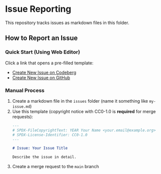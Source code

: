 <!--
SPDX-FileCopyrightText: 2025 Markus Katharina Brechtel <markus.katharina.brechtel@thengo.net>
SPDX-License-Identifier: CC0-1.0
-->

# Issue Reporting

This repository tracks issues as markdown files in this folder.

## How to Report an Issue

### Quick Start (Using Web Editor)

Click a link that opens a pre-filled template:

- [Create New Issue on Codeberg](https://codeberg.org/mkbrechtel/nextcloud-repos/_new/main/issues?filename=my-issue.md&value=---%0A%23%20SPDX-FileCopyrightText%3A%202025%20Your%20Name%20%3Cyour.email%40example.org%3E%0A%23%20SPDX-License-Identifier%3A%20CC0-1.0%0A---%0A%0A%23%20Issue%3A%20Issue%20Title%0A%0ADescribe%20the%20issue%20in%20detail.%0A)
- [Create New Issue on GitHub](https://github.com/mkbrechtel/nextcloud-repos/new/main/issues?filename=my-issue.md&value=---%0A%23%20SPDX-FileCopyrightText%3A%202025%20Your%20Name%20%3Cyour.email%40example.org%3E%0A%23%20SPDX-License-Identifier%3A%20CC0-1.0%0A---%0A%0A%23%20Issue%3A%20Issue%20Title%0A%0ADescribe%20the%20issue%20in%20detail.%0A)

### Manual Process

1. Create a markdown file in the `issues` folder (name it something like `my-issue.md`)
2. Use this template (copyright notice with CC0-1.0 is **required** for merge requests):
   ```markdown
   ---
   # SPDX-FileCopyrightText: YEAR Your Name <your.email@example.org>
   # SPDX-License-Identifier: CC0-1.0
   ---

   # Issue: Your Issue Title

   Describe the issue in detail.
   ```
3. Create a merge request to the `main` branch

